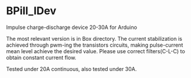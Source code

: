 # BPill_IDev
Impulse charge-discharge device 20-30A for Arduino

The most relevant version is in Box directory. 
The current stabilization is achieved through pwm-ing the transistors circuits, making pulse-current mean level achieve the desired value.
Please use correct filters(C-L-C) to obtain constant current flow. 

Tested under 20A continuous, also tested under 30A.
